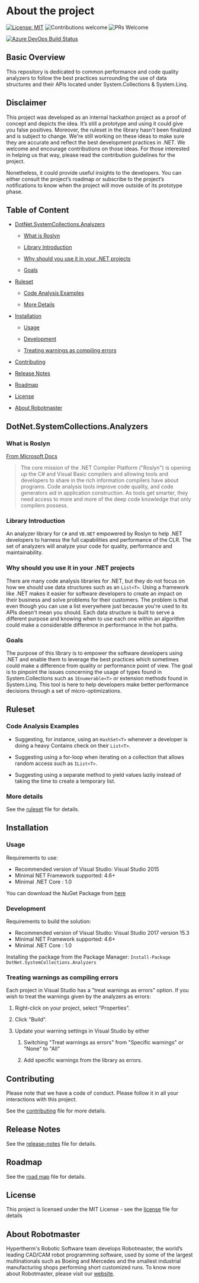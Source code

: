 # About the project

[![License: MIT](https://img.shields.io/github/license/hypertherm/DotNet.SystemCollections.Analyzers?color=brightgreen)](https://opensource.org/licenses/MIT)
![Contributions welcome](https://img.shields.io/badge/contributions-welcome-brightgreen.svg)
![PRs Welcome](https://img.shields.io/badge/PRs-welcome-brightgreen.svg?style=flat-square)

[![Azure DevOps Build Status](https://dev.azure.com/hypertherm/Robotmaster/_apis/build/status/CI-CD/hypertherm.DotNet.SystemCollections.Analyzers?branchName=refs%2Fpull%2F52%2Fmerge)](https://dev.azure.com/hypertherm/Robotmaster/_build/latest?definitionId=18&branchName=refs%2Fpull%2F52%2Fmerge)

## Basic Overview

This repository is dedicated to common performance and code quality analyzers to follow the best practices surrounding the use of data structures and their APIs located under System.Collections & System.Linq.

## __Disclaimer__

This project was developed as an internal hackathon project as a proof of concept and depicts the idea. It’s still a prototype and using it could give you false positives. Moreover, the ruleset in the library hasn't been finalized and is subject to change. We're still working on these ideas to make sure they are accurate and reflect the best development practices in .NET. We welcome and encourage contributions on those ideas. For those interested in helping us that way, please read the contribution guidelines for the project.

Nonetheless, it could provide useful insights to the developers. You can either consult the project’s roadmap or subscribe to the project’s notifications to know when the project will move outside of its prototype phase.

## Table of Content

* [DotNet.SystemCollections.Analyzers](#dotnetsystemcollectionsanalyzers)
  
  * [What is Roslyn](#what-is-roslyn)
  
  * [Library Introduction](#library-introduction)
  
  * [Why should you use it in your .NET projects](#why-should-you-use-it-in-your-net-projects)
  
  * [Goals](#goals)

* [Ruleset](#ruleset)

  * [Code Analysis Examples](#code-analysis-examples)

  * [More Details](#more-details)

* [Installation](#installation)
  
  * [Usage](#usage)
  
  * [Development](#development)

  * [Treating warnings as compiling errors](#treating-warnings-as-compiling-errors)

* [Contributing](#contributing)
  
* [Release Notes](#release-notes)

* [Roadmap](#roadmap)

* [License](#license)

* [About Robotmaster](#about-robotmaster)

## __DotNet.SystemCollections.Analyzers__

### __What is Roslyn__

[From Microsoft Docs](https://docs.microsoft.com/en-us/visualstudio/extensibility/dotnet-compiler-platform-roslyn-extensibility?view=vs-2019)
> The core mission of the .NET Compiler Platform ("Roslyn") is opening up the C# and Visual Basic compilers and allowing tools and developers to share in the rich information compilers have about programs. Code analysis tools improve code quality, and code generators aid in application construction. As tools get smarter, they need access to more and more of the deep code knowledge that only compilers possess.

### __Library Introduction__

An analyzer library for `C#` and `VB.NET` empowered by Roslyn to help .NET developers to harness the full capabilities and performance of the CLR. The set of analyzers will analyze your code for quality, performance and maintainability.

### __Why should you use it in your .NET projects__

There are many code analysis libraries for .NET, but they do not focus on how we should use data structures such as an `List<T>`. Using a framework like .NET makes it easier for software developers to create an impact on their business and solve problems for their customers. The problem is that even though you can use a list everywhere just because you're used to its APIs doesn't mean you should. Each data structure is built to serve a different purpose and knowing when to use each one within an algorithm could make a considerable difference in performance in the hot paths.

### __Goals__

The purpose of this library is to empower the software developers using .NET and enable them to leverage the best practices which sometimes could make a difference from quality or performance point of view. The goal is to pinpoint the issues concerning the usage of types found in System.Collections such as `IEnumerable<T>` or extension methods found in System.Linq. This tool is here to help developers make better performance decisions through a set of micro-optimizations.


## __Ruleset__

### __Code Analysis Examples__

* Suggesting, for instance, using an `HashSet<T>` whenever a developer is doing a heavy Contains check on their `List<T>`.

* Suggesting using a for-loop when iterating on a collection that allows random access such as `IList<T>`.

* Suggesting using a separate method to yield values lazily instead of taking the time to create a temporary list.

### __More details__

See the [ruleset](ruleset.md) file for details.

## __Installation__

### __Usage__

Requirements to use:

* Recommended version of Visual Studio: Visual Studio 2015
* Minimal NET Framework supported: 4.6+
* Minimal .NET Core : 1.0

You can download the NuGet Package from [here](#missing-link-from-nuget-org)

### __Development__

Requirements to build the solution:

* Recommended version of Visual Studio: Visual Studio 2017 version 15.3
* Minimal NET Framework supported: 4.6+
* Minimal .NET Core : 1.0

Installing the package from the Package Manager: `Install-Package DotNet.SystemCollections.Analyzers`

### __Treating warnings as compiling errors__

Each project in Visual Studio has a "treat warnings as errors" option. If you wish to treat the warnings given by the analyzers as errors:

1. Right-click on your project, select "Properties".

2. Click "Build".

3. Update your warning settings in Visual Studio by either
   1. Switching "Treat warnings as errors" from "Specific warnings" or "None" to "All"

   2. Add specific warnings from the library as errors.

## __Contributing__

Please note that we have a code of conduct. Please follow it in all your interactions with this project.

See the [contributing](CONTRIBUTING.md) file for more details.

## __Release Notes__

See the [release-notes](release-notes.md) file for details.

## __Roadmap__

See the [road map](documentation/roadmap.md) file for details.

## __License__

This project is licensed under the MIT License - see the [license](LICENSE.md) file for details

## __About Robotmaster__

Hypertherm's Robotic Software team develops Robotmaster, the world’s leading CAD/CAM robot programming software, used by some of the largest multinationals such as Boeing and Mercedes and the smallest industrial manufacturing shops performing short customized runs. To know more about Robotmaster, please visit our [website](https://www.robotmaster.com/en/).
